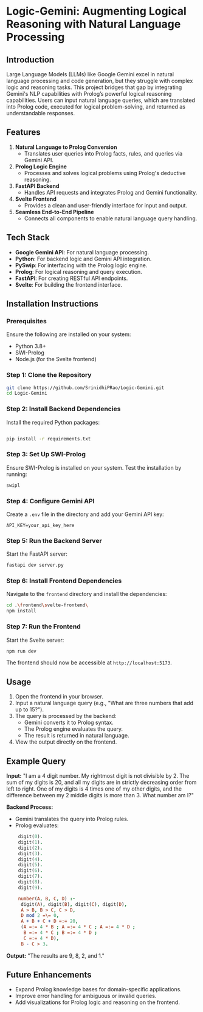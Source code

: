 # Logic-Gemini: Augmenting Logical Reasoning with Natural Language Processing

## Introduction

Large Language Models (LLMs) like Google Gemini excel in natural language processing and code generation, but they struggle with complex logic and reasoning tasks. This project bridges that gap by integrating Gemini's NLP capabilities with Prolog’s powerful logical reasoning capabilities. Users can input natural language queries, which are translated into Prolog code, executed for logical problem-solving, and returned as understandable responses.

## Features

1. **Natural Language to Prolog Conversion**
   - Translates user queries into Prolog facts, rules, and queries via Gemini API.
2. **Prolog Logic Engine**
   - Processes and solves logical problems using Prolog's deductive reasoning.
3. **FastAPI Backend**
   - Handles API requests and integrates Prolog and Gemini functionality.
4. **Svelte Frontend**
   - Provides a clean and user-friendly interface for input and output.
5. **Seamless End-to-End Pipeline**
   - Connects all components to enable natural language query handling.

## Tech Stack

- **Google Gemini API**: For natural language processing.
- **Python**: For backend logic and Gemini API integration.
- **PySwip**: For interfacing with the Prolog logic engine.
- **Prolog**: For logical reasoning and query execution.
- **FastAPI**: For creating RESTful API endpoints.
- **Svelte**: For building the frontend interface.

## Installation Instructions

### Prerequisites

Ensure the following are installed on your system:

- Python 3.8+
- SWI-Prolog
- Node.js (for the Svelte frontend)

### Step 1: Clone the Repository

```bash
git clone https://github.com/SrinidhiPRao/Logic-Gemini.git
cd Logic-Gemini
```

### Step 2: Install Backend Dependencies

Install the required Python packages:

```bash

pip install -r requirements.txt
```

### Step 3: Set Up SWI-Prolog

Ensure SWI-Prolog is installed on your system. Test the installation by running:

```bash
swipl
```

### Step 4: Configure Gemini API

Create a `.env` file in the directory and add your Gemini API key:

```
API_KEY=your_api_key_here
```

### Step 5: Run the Backend Server

Start the FastAPI server:

```bash
fastapi dev server.py
```

### Step 6: Install Frontend Dependencies

Navigate to the `frontend` directory and install the dependencies:

```bash
cd .\frontend\svelte-frontend\
npm install
```

### Step 7: Run the Frontend

Start the Svelte server:

```bash
npm run dev
```

The frontend should now be accessible at `http://localhost:5173`.

## Usage

1. Open the frontend in your browser.
2. Input a natural language query (e.g., "What are three numbers that add up to 15?").
3. The query is processed by the backend:
   - Gemini converts it to Prolog syntax.
   - The Prolog engine evaluates the query.
   - The result is returned in natural language.
4. View the output directly on the frontend.

## Example Query

**Input:** "I am a 4 digit number. My rightmost digit is not divisible by 2. The sum of my digits is 20, and all my digits are in strictly decreasing order from left to right. One of my digits is 4 times one of my other digits, and the difference between my 2 middle digits is more than 3. What number am I?"

**Backend Process:**

- Gemini translates the query into Prolog rules.
- Prolog evaluates:
  ```prolog
   digit(0).
   digit(1).
   digit(2).
   digit(3).
   digit(4).
   digit(5).
   digit(6).
   digit(7).
   digit(8).
   digit(9).

   number(A, B, C, D) :-
    digit(A), digit(B), digit(C), digit(D),
    A > B, B > C, C > D,
    D mod 2 =\= 0,
    A + B + C + D =:= 20,
    (A =:= 4 * B ; A =:= 4 * C ; A =:= 4 * D ;
     B =:= 4 * C ; B =:= 4 * D ;
     C =:= 4 * D),
    B - C > 3.

  ```
**Output:** "The results are 9, 8, 2, and 1."

## Future Enhancements

- Expand Prolog knowledge bases for domain-specific applications.
- Improve error handling for ambiguous or invalid queries.
- Add visualizations for Prolog logic and reasoning on the frontend.
